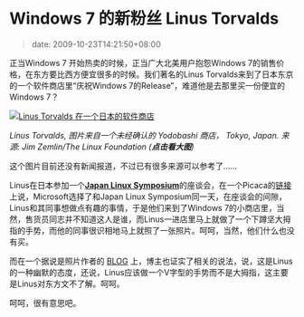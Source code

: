 # Windows 7 的新粉丝 Linus Torvalds
>date: 2009-10-23T14:21:50+08:00


正当Windows 7 开始热卖的时候，正当广大北美用户抱怨Windows 7的销售价格，在东方要比西方便宜很多的时候。我们著名的Linus Torvalds来到了日本东京的一个软件商店里“庆祝Windows 7的Release”，难道他是去那里买一份便宜的Windows 7？


[![Linus Torvalds 在一个日本的软件商店](https://coolshell.cn/wp-content/uploads/2009/10/Linus_windows_7.jpg)](http://www.flickr.com/photos/offthebroiler/4036243510/sizes/o/)


*Linus Torvalds, 图片来自一个未经确认的 Yodobashi 商店， Tokyo, Japan. 来源: Jim Zemlin/The Linux Foundation (**点击看大图**)*


这个图片目前还没有新闻报道，不过已有很多来源可以参考了……



Linus在日本参加一个[**Japan Linux Symposium**](http://events.linuxfoundation.org/events/japan-linux-symposium)的座谈会，在一个Picaca的[链接](https://picasaweb.google.com/cschlaeger/JapanLinuxSymposium#5395400000458161906)上说，Microsoft选择了和Japan Linux Symposium同一天，在座谈会的间隙，Linus和其同事想做点有趣的事情，于是他们来到了Windows 7的小商店里，当然，售货员同志并不知道这人是谁，而Linus一进店里马上就做了一个下蹲坚大拇指的手势，而他的同事很识相地马上就照了一张照片。呵呵，当然，他们什么也没有买。


而在一个据说是照片作者的 [BLOG](http://blogs.zdnet.com/perlow/?p=11403) 上，博主也证实了相关的说法，说，这是Linus的一种幽默的态度，还说，Linus应该做一个V字型的手势而不是大拇指，这主要是Linus对东方文不了解。呵呵。


呵呵，很有意思吧。


